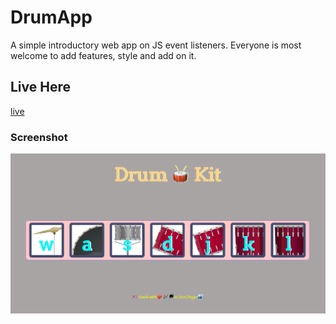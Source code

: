 # DrumApp

A simple introductory web app on JS event listeners. Everyone is most welcome to add features, style and add on it. 

## Live Here
[live](https://bilalsarimeseli.github.io/DrumApp/)

### Screenshot

![screenshot](https://github.com/bilalsarimeseli/DrumApp/blob/master/images/Screen%20Shot%202020-04-22%20at%206.40.43%20PM.png?raw=true)

